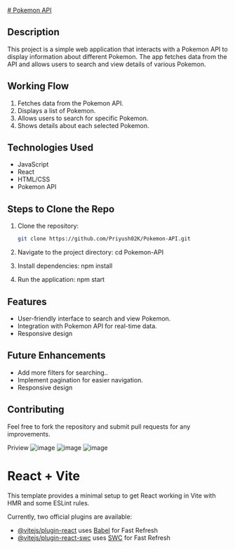 
[# Pokemon API ](https://pokemons-api-2024.netlify.app/)


## Description
This project is a simple web application that interacts with a Pokemon API to display information about different Pokemon. The app fetches data from the API and allows users to search and view details of various Pokemon.

## Working Flow
1. Fetches data from the Pokemon API.
2. Displays a list of Pokemon.
3. Allows users to search for specific Pokemon.
4. Shows details about each selected Pokemon.

## Technologies Used
- JavaScript
- React
- HTML/CSS
- Pokemon API

## Steps to Clone the Repo
1. Clone the repository:
   ```bash
   git clone https://github.com/Priyush02K/Pokemon-API.git
   
2. Navigate to the project directory:
   cd Pokemon-API

3. Install dependencies:
    npm install

4. Run the application:
npm start


## Features
<ul>
  <li>User-friendly interface to search and view Pokemon.</li>
  <li>Integration with Pokemon API for real-time data.</li>
   <li>Responsive design</li>
</ul>


## Future Enhancements
<ul>
  <li>Add more filters for searching..</li>
  <li>Implement pagination for easier navigation.
</li>
   <li>Responsive design</li>
</ul>


## Contributing
Feel free to fork the repository and submit pull requests for any improvements.





Priview
![image](https://github.com/user-attachments/assets/7ac048fc-677d-49d4-b563-0daeed550490)
![image](https://github.com/user-attachments/assets/59a18705-475b-4a0d-914a-03667a75e1dd)
![image](https://github.com/user-attachments/assets/4767e6a8-f126-4685-9f61-2fd32696d153)






# React + Vite

This template provides a minimal setup to get React working in Vite with HMR and some ESLint rules.

Currently, two official plugins are available:

- [@vitejs/plugin-react](https://github.com/vitejs/vite-plugin-react/blob/main/packages/plugin-react/README.md) uses [Babel](https://babeljs.io/) for Fast Refresh
- [@vitejs/plugin-react-swc](https://github.com/vitejs/vite-plugin-react-swc) uses [SWC](https://swc.rs/) for Fast Refresh
